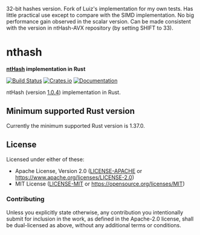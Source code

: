 32-bit hashes version.  Fork of Luiz's implementation for my own tests. Has little practical use except to compare with the SIMD implementation. No big performance gain observed in the scalar version.
Can be made consistent with the version in ntHash-AVX repository (by setting SHIFT to 33).


<meta charset="utf-8"/>

# nthash

**[ntHash](https://github.com/bcgsc/ntHash) implementation in Rust**

[![Build Status](https://github.com/luizirber/nthash/actions/workflows/ci.yml/badge.svg)](https://github.com/luizirber/nthash/actions/workflows/ci.yml)
[![Crates.io](https://img.shields.io/crates/v/nthash.svg)](https://crates.io/crates/nthash)
[![Documentation](https://docs.rs/nthash/badge.svg)](https://docs.rs/nthash/)

ntHash (version [1.0.4](https://github.com/bcgsc/ntHash/releases/tag/v1.0.4)) implementation in Rust.

## Minimum supported Rust version

Currently the minimum supported Rust version is 1.37.0.

## License

Licensed under either of these:

 * Apache License, Version 2.0 ([LICENSE-APACHE](LICENSE-APACHE) or https://www.apache.org/licenses/LICENSE-2.0)
 * MIT License ([LICENSE-MIT](LICENSE-MIT) or https://opensource.org/licenses/MIT)

### Contributing

Unless you explicitly state otherwise, any contribution you intentionally submit for inclusion in the work, as defined
in the Apache-2.0 license, shall be dual-licensed as above, without any additional terms or conditions.
